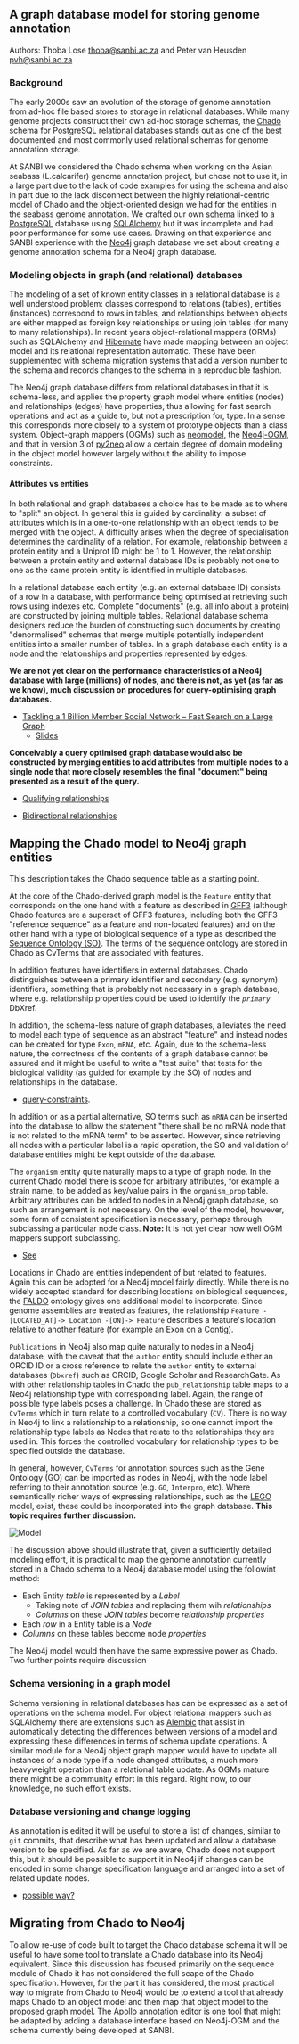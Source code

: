 ## A graph database model for storing genome annotation

Authors: Thoba Lose <thoba@sanbi.ac.za> and Peter van Heusden <pvh@sanbi.ac.za>

### Background

The early 2000s saw an evolution of the storage of genome annotation from ad-hoc
file based stores to storage in relational databases. While many genome projects
construct their own ad-hoc storage schemas, the [Chado](http://gmod.org/wiki/Chado)
schema for PostgreSQL relational databases stands out as one of the best documented
and most commonly used relational schemas for genome annotation storage.

At SANBI we considered the Chado schema when working on the Asian seabass (L.calcarifer) 
genome annotation project, but chose not to use it, in a large part due to the lack of 
code examples for using the schema and also in part due to the lack disconnect between 
the highly relational-centric model of Chado and the object-oriented design we had for 
the entities in the seabass genome annotation. We crafted our own 
[schema](https://bitbucket.org/sanbidev/seabass_model) linked to a 
[PostgreSQL](https://www.postgresql.org/) database using [SQLAlchemy](http://www.sqlalchemy.org/) 
but it was incomplete and had poor performance for some use cases. 
Drawing on that experience and SANBI experience with the [Neo4j](https://neo4j.com/) 
graph database we set about creating a genome annotation schema for a Neo4j graph database.

### Modeling objects in graph (and relational) databases

The modeling of a set of known entity classes in a relational database is a
well understood problem: classes correspond to relations (tables), entities
(instances) correspond to rows in tables, and relationships between objects are
either mapped as foreign key relationships or using join tables (for many to many
relationships). In recent years object-relational mappers (ORMs) such as SQLAlchemy and
[Hibernate](http://hibernate.org/orm/) have made mapping between an object model and its relational
representation automatic. These have been supplemented with schema migration
systems that add a version number to the schema and records changes to the
schema in a reproducible fashion.

The Neo4j graph database differs from relational databases in that it is schema-less,
and applies the property graph model where entities (nodes) and relationships (edges) have properties, thus
allowing for fast search operations and act as a guide to, but not a prescription for, type.
In a sense this corresponds more closely to a system of prototype objects than a class system.
Object-graph mappers (OGMs) such as [neomodel](neomodel.readthedocs.io/en/latest/), the [Neo4j-OGM](https://github.com/neo4j/neo4j-ogm), 
and that in version 3 of [py2neo](http://py2neo.org/v3/ogm.html) allow a certain degree of domain modeling in the object model however largely without the
ability to impose constraints.

#### Attributes vs entities

In both relational and graph databases a choice has to be made as to where
to "split" an object. In general this is guided by cardinality: a subset of
attributes which is in a one-to-one relationship with an object tends to be
merged with the object. A difficulty arises when the degree of specialisation
determines the cardinality of a relation. For example, relationship between
a protein entity and a Uniprot ID might be 1 to 1. 
However, the relationship between a protein entity and external database IDs 
is probably not one to one as the same protein entity is identified in multiple databases.

In a relational database each entity (e.g. an external database ID)
consists of a row in a database, with performance being optimised at
retrieving such rows using indexes etc. Complete "documents" (e.g. all info about
a protein) are constructed by joining multiple tables. Relational database
schema designers reduce the burden of constructing such documents by
creating "denormalised" schemas that merge multiple potentially independent
entities into a smaller number of tables. In a graph database each entity
is a node and the relationships and properties represented by edges.
 
**We are not yet clear on the performance characteristics of a Neo4j
database with large (millions) of nodes, and there is not, as yet (as far as
we know), much discussion on procedures for query-optimising graph databases.**

* [Tackling a 1 Billion Member Social Network – Fast Search on a Large Graph](https://tech.evojam.com/2016/04/20/tackling-a-1-billion-member-social-network-fast-search-on-a-large-graph/) 
    * [Slides](http://www.slideshare.net/bankowskiartur/tackling-a-1-billion-member-social-network)

**Conceivably a query optimised graph database would also be constructed by
merging entities to add attributes from multiple nodes to a single node that
more closely resembles the final "document" being presented as a result of
the query.**

 * [Qualifying relationships](http://graphaware.com/neo4j/2013/10/24/neo4j-qualifying-relationships.html)
 
 * [Bidirectional relationships](http://graphaware.com/neo4j/2013/10/11/neo4j-bidirectional-relationships.html) 

## Mapping the Chado model to Neo4j graph entities

This description takes the Chado sequence table as a starting point.

At the core of the Chado-derived graph model is the `Feature` entity that corresponds
on the one hand with a feature as described in [GFF3](http://gmod.org/wiki/GFF3)
(although Chado features are a superset of GFF3 features, including both
the GFF3 "reference sequence" as a feature and non-located features)
and on the other hand with a type of biological sequence of a type as described
the [Sequence Ontology (SO)](http://www.sequenceontology.org/). The terms of
the sequence ontology are stored in Chado as CvTerms that are associated with
features.

In addition features have identifiers in external databases. Chado distinguishes
between a primary identifier and secondary (e.g. synonym) identifiers, something
that is probably not necessary in a graph database, where e.g. relationship
properties could be used to identify the *`primary`* DbXref.

In addition, the schema-less nature of graph databases, alleviates the need
to model each type of sequence as an abstract "feature" and instead nodes can
be created for type `Exon`, `mRNA`, etc. Again, due to the schema-less nature, the
correctness of the contents of a graph database cannot be assured and it might
be useful to write a "test suite" that tests for the biological validity (as
guided for example by the SO) of nodes and relationships in the database.

* [query-constraints](http://neo4j.com/docs/developer-manual/current/cypher/#query-constraints). 

In addition or as a partial alternative, SO terms such as `mRNA` can be
inserted into the database to allow the statement "there shall be no mRNA node
that is not related to the mRNA term" to be asserted. However, since retrieving
all nodes with a particular label is a rapid operation, the SO and validation
of database entities might be kept outside of the database.

The `organism` entity quite naturally maps to a type of graph node. In the current
Chado model there is scope for arbitrary attributes, for example a strain name,
to be added as key/value pairs in the `organism_prop` table. Arbitrary attributes
can be added to nodes in a Neo4j graph database, so such an arrangement is
not necessary. On the level of the model, however, some form of consistent
specification is necessary, perhaps through subclassing a particular node class.
**Note:** It is not yet clear how well OGM mappers support subclassing.

   * [See](https://github.com/nigelsmall/py2neo/issues/541)

Locations in Chado are entities independent of but related to features. Again
this can be adopted for a Neo4j model fairly directly. While there is no widely
accepted standard for describing locations on biological sequences, the
[FALDO](https://github.com/JervenBolleman/FALDO) ontology gives one additional
model to incorporate. Since genome assemblies are treated as features, the relationship 
```Feature -[LOCATED_AT]-> Location -[ON]-> Feature``` 
describes a feature's location relative to another feature (for example an Exon on a Contig).

`Publications` in Neo4j also map quite naturally to nodes in a Neo4j database,
with the caveat that the `author` entity should include either an ORCID ID or
a cross reference to relate the `author` entity to external databases (`Dbxref`) such
as ORCID, Google Scholar and ResearchGate. As with other relationship tables
in Chado the `pub_relationship` table maps to a Neo4j relationship type
with corresponding label. Again, the range of possible type labels poses a
challenge. In Chado these are stored as `CvTerms` which in turn relate to a
controlled vocabulary (`CV`). There is no way in Neo4j to link a relationship
to a relationship, so one cannot import the relationship type labels as
Nodes that relate to the relationships they are used in. This forces the
controlled vocabulary for relationship types to be specified outside the
database.

In general, however, `CvTerms` for annotation sources such as the Gene Ontology
(GO) can be imported as nodes in Neo4j, with the node label referring to their
annotation source (e.g. `GO`, `Interpro`, etc). Where semantically richer
ways of expressing relationships, such as the [LEGO](http://geneontology.org/page/connecting-annotations-lego-models)
model, exist, these could be incorporated into the graph database. 
**This topic requires further discussion.**

![Model](chado_graph_model_draft.jpg "Graph Model")

The discussion above should illustrate that, given a sufficiently detailed
modeling effort, it is practical to map the genome annotation currently
stored in a Chado schema to a Neo4j database model using the followint method:

* Each Entity *table* is represented by a *Label*
    *  Taking note of *JOIN tables* and replacing them wih *relationships*
    *  *Columns* on these *JOIN tables* become *relationship properties*
* Each *row* in a Entity table is a *Node*
* *Columns* on these tables become node *properties*

The Neo4j model would then have the same expressive power as Chado. Two further points require discussion

### Schema versioning in a graph model

Schema versioning in relational databases has can be expressed as a set
of operations on the schema model. For object relational mappers such as
SQLAlchemy there are extensions such as
[Alembic](http://alembic.zzzcomputing.com/en/latest/) that assist in
automatically detecting the differences between versions of a model
and expressing these differences in terms of schema update operations.
A similar module for a Neo4j object graph mapper would have to update
all instances of a node type if a node changed attributes, a much
more heavyweight operation than a relational table update. As OGMs mature
there might be a community effort in this regard. Right now, to our
knowledge, no such effort exists. 

### Database versioning and change logging

As annotation is edited it will be useful to store a list of
changes, similar to `git` commits, that describe what has been updated
and allow a database version to be specified. As far as we are aware,
Chado does not support this, but it should be possible to support it
in Neo4j if changes can be encoded in some change specification language
and arranged into a set of related update nodes.

* [possible way?](https://clusterhq.com/dvol/)

## Migrating from Chado to Neo4j

To allow re-use of code built to target the Chado database schema it
will be useful to have some tool to translate a Chado database into
its Neo4j equivalent. Since this discussion has focused primarily
on the sequence module of Chado it has not considered the full scape
of the Chado specification. However, for the part it has considered,
the most practical way to migrate from Chado to Neo4j would be to extend
a tool that already maps Chado to an object model and then map that
object model to the proposed graph model. The Apollo annotation editor
is one tool that might be adapted by adding a database interface
based on Neo4j-OGM and the schema currently being developed at SANBI.
